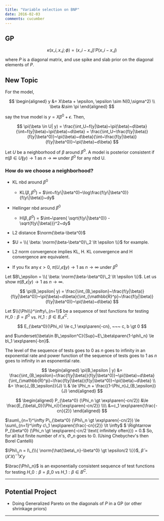 ```yaml
---
title: "Variable selection on BNP"
date: 2016-02-03
comments: cucumber
---
```


## GP

$$
  \kappa(x\_i,x\_j;\phi) = (x\_i-x\_j)' P (x\_i-x\_j)
$$

where $P$ is a diagonal matrix, and use spike and slab prior on the diagonal
elements of $P$. 

## New Topic

For the model,

$$
\begin{aligned}
  y &= X\beta + \epsilon, \epsilon \sim N(0,\sigma^2) \\
  \beta &\sim \pi
\end{aligned}
$$

say the true model is $y = X\beta^0 + \epsilon$. Then,

$$
  \pi(\beta \in U| y) = \frac{\int_U~f(y|\beta)~\pi(\beta)~d\beta}{\int~f(y|\beta)~\pi(\beta)~d\beta} = \frac{\int_U~\frac{f(y|\beta)}{f(y|\beta^0)}~\pi(\beta)~d\beta}{\int~\frac{f(y|\beta)}{f(y|\beta^0)}~\pi(\beta)~d\beta}
$$

Let $U$ be a neighborhood of $\beta$ around $\beta^0$. A model is posterior consistent if $\pi(\beta \in U\|y) \rightarrow 1$ as $n\rightarrow\infty$ under $\beta^0$ for any nbd U.

### How do we choose a neighborhood?

- KL nbd around $\beta^0$
    - KL($\beta,\beta^0$) = $\int~f(y\|\beta^0)~\log\frac{f(y\|\beta^0)}{f(y\|\beta)}~dy$
- Hellinger nbd around $\beta^0$
    - H($\beta,\beta^0$) = $\int~\paren{ \sqrt{f(y\|\beta^0)} - \sqrt{f(y\|\beta)}}^2~dy$
- L2 distance $\norm{\beta-\beta^0}$

- $U = \\{ \beta: \norm{\beta-\beta^0}\_2 \lt \epsilon \\}$ for example.
- L2 norm convergence implies KL, H. KL convergence and H convergence are equivalent.
- If you fix any $\epsilon \gt 0$, $\pi(U\_\epsilon\|y) \rightarrow 1$ as $n\rightarrow\infty$ under $\beta^0$

Let $B\_\epsilon = \\{ \beta: \norm{\beta-\beta^0}\_2 \lt \epsilon \\}$. Let us show
$\pi(B\_\epsilon|y) \rightarrow 1$ as $n\rightarrow\infty$.

$$
  \pi(B_\epsilon| y) = \frac{\int_{B_\epsilon}~\frac{f(y|\beta)}{f(y|\beta^0)}~\pi(\beta)~d\beta}{\int_{\mathbb{R}^p}~\frac{f(y|\beta)}{f(y|\beta^0)}~\pi(\beta)~d\beta}
$$

Let $\\{\Phi\\}^\infty\_{n=1}$ be a sequence of test functions for testing $H\_0:\beta=\beta^0$ vs. $H\_1: \beta \in B\_\epsilon^C$.

$$
  E_{\beta^0}(\Phi_n) \le c_1 \exp\paren{-cn}, ~~~ c, b \gt 0
$$

and $\underset{\beta\in B\_\epsilon^C}{Sup}~E\_\beta\paren{1-\phi\_n} \le b\_1 \exp\paren{-bn}$.

The level of the sequence of tests goes to 0 as $n$ goes to infinity in an exponential rate and power function of the sequence of tests goes to 1 as $n$ goes to infinity in an esponential rate.

$$
\begin{aligned}
  \pi(B_\epsilon | y) &= \frac{\int_{B_\epsilon}~\frac{f(y|\beta)}{f(y|\beta^0)}~\pi(\beta)~d\beta}{\int_{\mathbb{R}^p}~\frac{f(y|\beta)}{f(y|\beta^0)}~\pi(\beta)~d\beta} \\
  &= \frac{J_{B_\epsilon}}{J} \\
  & \le \Phi_n + \frac{(1-\Phi_n)J_{B_\epsilon}}{J}
\end{aligned}
$$

$$
\begin{aligned}
  P_{\beta^0} (\Phi_n \gt \exp\paren{-cn/2}) &\le \frac{E_{\beta\_0}(\Phi_n)}{\exp\paren{-cn/2}} \\\\
  &=c_1 \exp\paren{\frac{-cn}{2}}
\end{aligned}
$$

$\sum\_{n=1}^\infty P\_{\beta^0} (\Phi\_n \gt \exp\paren{-cn/2}) \le \sum\_{n=1}^\infty c\_1 \exp\paren{\frac{-cn}{2}} \lt \infty$ $ \Rightarrow P\_{\beta^0} (\Phi\_n \gt \exp\paren{-cn/2 \text{ infinitely often}}) = 0.$ So, for all but finite number of $n$'s, $\Phi\_n$ goes to 0. (Using Chebychev's then Borel Cantelli)

$\Phi\_n = I\_{\\{ \norm{\hat{\beta\_n}-\beta^0} \gt \epsilon/2 \\}}$, $\hat\beta = (X'X)^{-1}X'y$

$\brac{\Phi\_n}$ is an exponentially consistent sequence of test functions for testing $H\_0:\beta=\beta\_0$ vs $H\_1:\beta \in B^C$.


***

## Potential Project

- Doing Generalized Pareto on the diagonals of $P$ in a GP (or other shrinkage priors)

***
